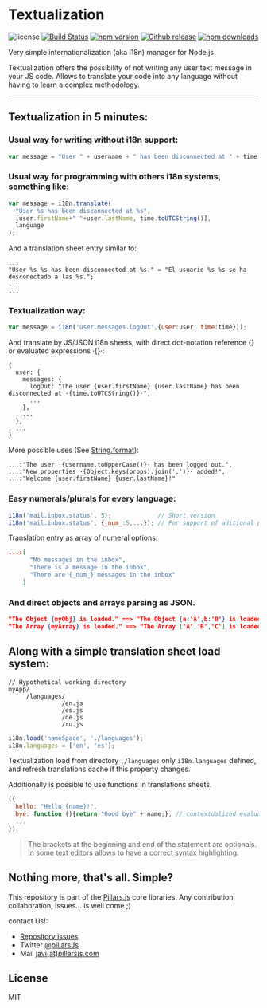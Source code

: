 # Textualization

![license](https://img.shields.io/badge/license-MIT-blue.svg ) [![Build Status](https://img.shields.io/travis/pillarsjs/textualization/master.svg)](https://travis-ci.org/pillarsjs/textualization) [![npm version](https://img.shields.io/npm/v/textualization.svg)](https://www.npmjs.com/package/textualization) [![Github release](https://img.shields.io/github/release/bifuer/textualization.svg)](https://github.com/pillarsjs/textualization) [![npm downloads](https://img.shields.io/npm/dm/textualization.svg)](https://www.npmjs.com/package/textualization)

Very simple internationalization (aka i18n) manager for Node.js

Textualization offers the possibility of not writing any user text message in your JS code. Allows to translate your code into any language without having to learn a complex methodology.

---

## Textualization in 5 minutes:

### Usual way for writing without i18n support:
```javascript
var message = "User " + username + " has been disconnected at " + time + ".";
```

### Usual way for programming with others i18n systems, something like:
```javascript
var message = i18n.translate(
  "User %s has been disconnected at %s",
  [user.firstName+" "+user.lastName, time.toUTCString()],
  language
);
```

And a translation sheet entry similar to:
```
...
"User %s %s has been disconnected at %s." = "El usuario %s %s se ha desconectado a las %s.";
...
...
```

### **Textualization** way:
```javascript
var message = i18n('user.messages.logOut',{user:user, time:time}));
```

And translate by JS/JSON i18n sheets, with direct dot-notation reference {} or evaluated expressions ·{}·:
```
{
  user: {
    messages: {
      logOut: "The user {user.firstName} {user.lastName} has been disconnected at ·{time.toUTCString()}·",
      ...
    },
    ...
  },
  ...
}
```

More possible uses (See [String.format](https://github.com/pillarsjs/String.format)):
```
...:"The user ·{username.toUpperCase()}· has been logged out.",
...:"New properties ·{Object.keys(props).join(',')}· added!",
...:"Welcome {user.firstName} {user.lastName}!"
```


### Easy numerals/plurals for every language:

```javascript
i18n('mail.inbox.status', 5);             // Short version
i18n('mail.inbox.status', {_num_:5,...}); // For support of aditional params
```

Translation entry as array of numeral options:
```JSON
...:[
      "No messages in the inbox",
      "There is a message in the inbox",
      "There are {_num_} messages in the inbox"
    ]
````

### And direct objects and arrays parsing as JSON.
```JSON
"The Object {myObj} is loaded." ==> "The Object {a:'A',b:'B'} is loaded."
"The Array {myArray} is loaded." ==> "The Array ['A','B','C'] is loaded."
```

## Along with a simple translation sheet load system:
```
// Hypothetical working directory
myApp/
     /languages/
               /en.js
               /es.js
               /de.js
               /ru.js
```

```javascript
i18n.load('nameSpace', './languages');
i18n.languages = ['en', 'es'];
```

Textualization load from directory `./languages` only `i18n.languages` defined, and refresh translations cache if this property changes.

Additionally is possible to use functions in translations sheets.
```javascript
({
  hello: "Hello {name}!",
  bye: function (){return "Good bye" + name;}, // contextualized evaluation.
  ...
})
```
> The brackets at the beginning and end of the statement are optionals. In some text editors allows to have a correct syntax highlighting.


## Nothing more, that's all. Simple?

This repository is part of the [Pillars.js](https://github.com/pillarsjs/pillars) core libraries. Any contribution, collaboration, issues... is well come ;)

contact Us!:
- [Repository issues](https://github.com/pillarsjs/textualization/issues)
- Twitter [@pillarsJs](http://twitter.com/PillarsJS)
- Mail [javi(at)pillarsjs.com](mailto:javi@pillarsjs.com)

## License
MIT

